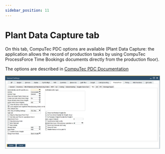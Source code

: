 ```yaml
---
sidebar_position: 11
---
```


# Plant Data Capture tab

On this tab, CompuTec PDC options are available (Plant Data Capture: the application allows the record of production tasks by using CompuTec ProcessForce Time Bookings documents directly from the production floor).

The options are described in [CompuTec PDC Documentation](https://learn.computec.one/docs/pdc/administrator-guide/setting-up-the-application/overview)

![PDC tab](./media/pdc-tab/pdc-tab.webp)
